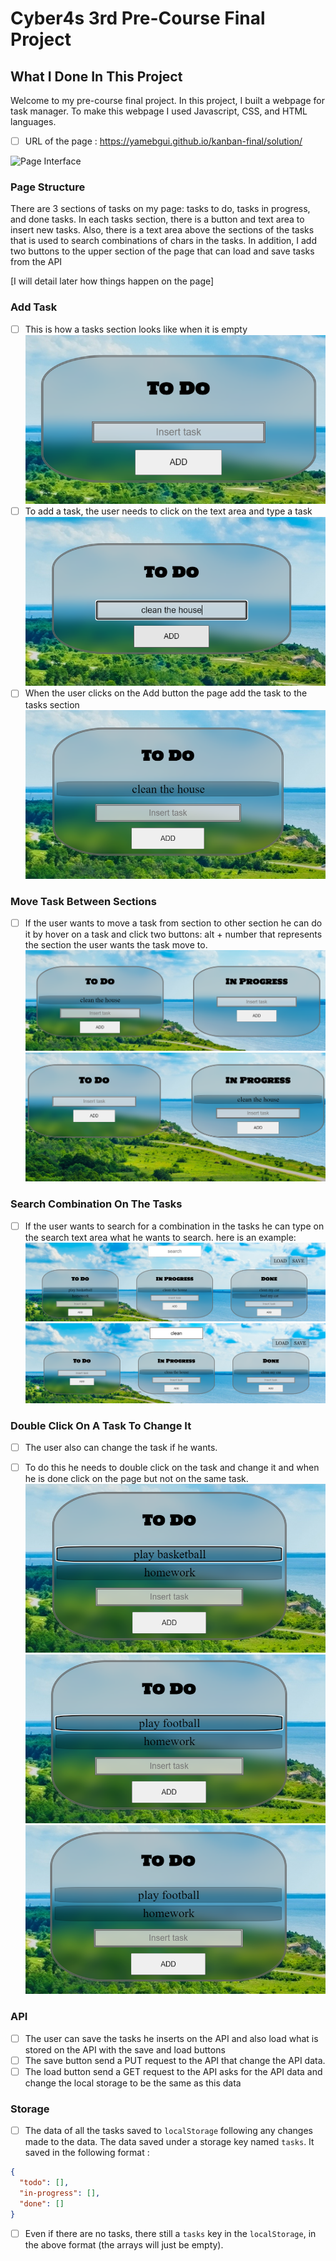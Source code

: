 # Cyber4s 3rd Pre-Course Final Project

## What I Done In This Project 

Welcome to my pre-course final project. In this project, I built a webpage for task manager. 
To make this webpage I used Javascript, CSS, and HTML languages. 
- [ ] URL of the page : https://yamebgui.github.io/kanban-final/solution/

![Page Interface](./screenshot.png)

### Page Structure

There are 3 sections of tasks on my page: tasks to do, tasks in progress, and done tasks. 
In each tasks section, there is a button and text area to insert new tasks. 
Also, there is a text area above the sections of the tasks that is used to search combinations of chars in the tasks.
In addition, I add two buttons to the upper section of the page that can load and save tasks from the API 

[I will detail later how things happen on the page]

### Add Task 
- [ ] This is how a tasks section looks like when it is empty
![example1](./example1.png)
- [ ] To add a task, the user needs to click on the text area and type a task
![example2](./example2.png)
- [ ] When the user clicks on the Add button the page add the task to the tasks section
![example3](./example3.png)

### Move Task Between Sections 
- [ ] If the user wants to move a task from section to other section he can do it by hover on a task and click two buttons: alt + number that represents the section the user wants the task move to. 
 ![example4](./example4.png)
 ![example5](./example5.png)
 
### Search Combination On The Tasks
- [ ] If the user wants to search for a combination in the tasks he can type on the search text area what he wants to search. here is an example: 
 ![example6](./example6.png)
 ![example7](./example7.png)

### Double Click On A Task To Change It
- [ ] The user also can change the task if he wants. 
- [ ] To do this he needs to double click on the task and change it and when he is done click on the page but not on the same task.
 ![example8](./example8.png)
 ![example9](./example9.png)
 ![example10](./example10.png)

 
### API 
- [ ] The user can save the tasks he inserts on the API and also load what is stored on the API with the save and load buttons
- [ ] The save button send a  PUT request to the API that change the API data. 
- [ ] The load button send a GET request to the API asks for the API data and change the local storage to be the same as this data

### Storage

- [ ] The data of all the tasks  saved to `localStorage` following any changes made to the data. The data  saved under a storage key named `tasks`. It saved in the following format :

```json
{
  "todo": [],
  "in-progress": [],
  "done": []
}
```

- [ ] Even if there are no tasks, there still a `tasks` key in the `localStorage`, in the above format (the arrays will just be empty).








